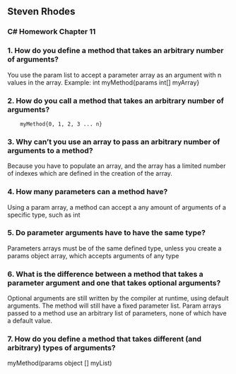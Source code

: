 ## Steven Rhodes
### C# Homework Chapter 11

### 1. How do you define a method that takes an arbitrary number of arguments?
You use the param list to accept a parameter array as an argument with n values in the array.
Example:
	int myMethod{params int[] myArray}

### 2. How do you call a method that takes an arbitrary number of arguments?
		myMethod{0, 1, 2, 3 ... n} 

### 3. Why can’t you use an array to pass an arbitrary number of arguments to a method?
Because you have to populate an array, and the array has a limited number of indexes which are defined in the creation of the array.

### 4. How many parameters can a method have?
Using a param array, a method can accept a any amount of arguments of a specific type, such as int

### 5. Do parameter arguments have to have the same type?
Parameters arrays must be of the same defined type, unless you create a params object array, which accepts arguments of any type

### 6. What is the difference between a method that takes a parameter argument and one that takes optional arguments?
Optional arguments are still written by the compiler at runtime, using default arguments. The method will still have a fixed parameter list. Param arrays passed to a method use an arbitrary list of parameters, none of which have a default value.

### 7. How do you define a method that takes different (and arbitrary) types of arguments?

myMethod(params object [] myList)

